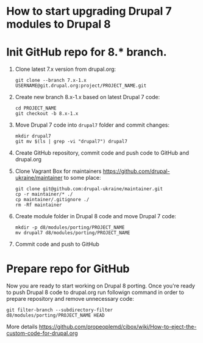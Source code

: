How to start upgrading Drupal 7 modules to Drupal 8
======

# Init GitHub repo for 8.* branch.
1. Clone latest 7.x version from drupal.org:

    ```
    git clone --branch 7.x-1.x USERNAME@git.drupal.org:project/PROJECT_NAME.git
    ```
  
2. Create new branch 8.x-1.x based on latest Drupal 7 code:

    ```
    cd PROJECT_NAME
    git checkout -b 8.x-1.x
    ```
    
3. Move Drupal 7 code into `drupal7` folder and commit changes:

    ```
    mkdir drupal7
    git mv $(ls | grep -vi "drupal7") drupal7
    ```
    
4. Create GitHub repository, commit code and push code to GitHub and drupal.org
5. Clone Vagrant Box for maintainers https://github.com/drupal-ukraine/maintainer to some place:

    ```
    git clone git@github.com:drupal-ukraine/maintainer.git
    cp -r maintainer/* ./
    cp maintainer/.gitignore ./
    rm -Rf maintainer
    ```
6. Create module folder in Drupal 8 code and move Drupal 7 code:

    ```
    mkdir -p d8/modules/porting/PROJECT_NAME
    mv drupal7 d8/modules/porting/PROJECT_NAME
    ```
    
7. Commit code and push to GitHub

# Prepare repo for GitHub

Now you are ready to start working on Drupal 8 porting. Once you're ready to push Drupal 8 code to drupal.org run followign command in order to prepare repository and remove unnecessary code:

```
git filter-branch --subdirectory-filter d8/modules/porting/PROJECT_NAME HEAD
```
More details https://github.com/propeoplemd/cibox/wiki/How-to-eject-the-custom-code-for-drupal.org
